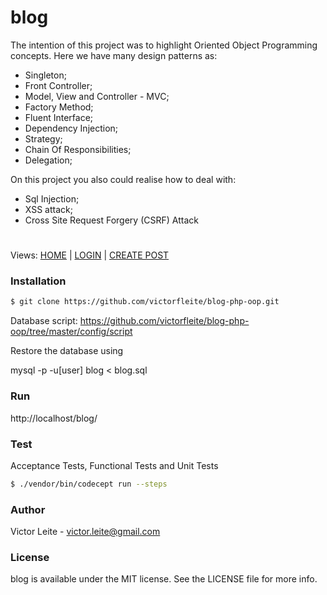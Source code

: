 # blog
The intention of this project was to highlight Oriented Object Programming concepts.
Here we have many design patterns as:

- Singleton;
- Front Controller;
- Model, View and Controller - MVC;
- Factory Method;
- Fluent Interface;
- Dependency Injection;
- Strategy;
- Chain Of Responsibilities;
- Delegation;

On this project you also could realise how to deal with:
- Sql Injection;
- XSS attack;
- Cross Site Request Forgery (CSRF) Attack

# 
Views:
[HOME](https://github.com/victorfleite/blog-php-oop/blob/master/assets/imgs/print.png) |
[LOGIN](https://github.com/victorfleite/blog-php-oop/blob/master/assets/imgs/login.png) | 
[CREATE POST](https://github.com/victorfleite/blog-php-oop/blob/master/assets/imgs/create.png)

### Installation

```sh
$ git clone https://github.com/victorfleite/blog-php-oop.git
```

Database script: https://github.com/victorfleite/blog-php-oop/tree/master/config/script

Restore the database using

mysql -p -u[user] blog < blog.sql


### Run
http://localhost/blog/


### Test

Acceptance Tests, Functional Tests and Unit Tests

```sh
$ ./vendor/bin/codecept run --steps
```

### Author
Victor Leite - <victor.leite@gmail.com> 

### License
blog is available under the MIT license. See the LICENSE file for more info.
